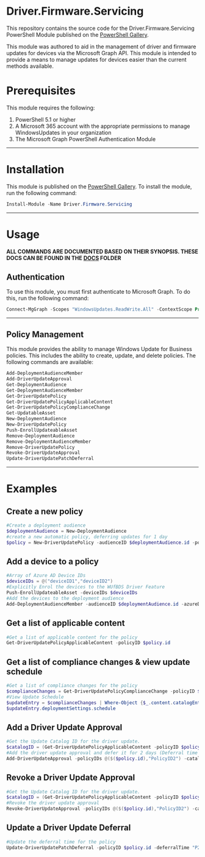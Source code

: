 # Driver.Firmware.Servicing

This repository contains the source code for the Driver.Firmware.Servicing PowerShell Module published on the [PowerShell Gallery](https://www.powershellgallery.com/packages/Driver.Firmware.Servicing/).

This module was authored to aid in the management of driver and firmware updates for devices via the Microsoft Graph API. This module is intended to provide a means to manage updates for devices easier than the current methods available.

# Prerequisites

This module requires the following:
1. PowerShell 5.1 or higher
2. A Microsoft 365 account with the appropriate permissions to manage WindowsUpdates in your organization
3. The Microsoft Graph PowerShell Authentication Module

<hr>

# Installation

This module is published on the [PowerShell Gallery](https://www.powershellgallery.com/packages/Driver.Firmware.Servicing/). To install the module, run the following command:

```powershell 
Install-Module -Name Driver.Firmware.Servicing
```
<hr>

# Usage

**ALL COMMANDS ARE DOCUMENTED BASED ON THEIR SYNOPSIS. THESE DOCS CAN BE FOUND IN THE [DOCS](docs) FOLDER**

## Authentication

To use this module, you must first authenticate to Microsoft Graph. To do this, run the following command:

```powershell
Connect-MgGraph -Scopes "WindowsUpdates.ReadWrite.All" -ContextScope Process
```

<hr>

## Policy Management

This module provides the ability to manage Windows Update for Business policies. This includes the ability to create, update, and delete policies. The following commands are available:

```powershell
Add-DeploymentAudienceMember
Add-DriverUpdateApproval
Get-DeploymentAudience
Get-DeploymentAudienceMember
Get-DriverUpdatePolicy
Get-DriverUpdatePolicyApplicableContent
Get-DriverUpdatePolicyComplianceChange
Get-UpdatableAsset
New-DeploymentAudience
New-DriverUpdatePolicy
Push-EnrollUpdateableAsset
Remove-DeploymentAudience
Remove-DeploymentAudienceMember
Remove-DriverUpdatePolicy
Revoke-DriverUpdateApproval
Update-DriverUpdatePatchDeferral
```
<hr>

# Examples

## Create a new policy

```powershell
#Create a deployment audience
$deploymentAudience = New-DeploymentAudience
#create a new automatic policy, deferring updates for 1 day
$policy = New-DriverUpdatePolicy -audienceID $deploymentAudience.id -policyType "Automatic" -deferralTime "P1D"
```
## Add a device to a policy

```powershell
#Array of Azure AD Device IDs
$deviceIDs = @("deviceID1","deviceID2")
#Explicitly Enrol the devices to the WUfBDS Driver Feature
Push-EnrollUpdateableAsset -deviceIDs $deviceIDs
#Add the devices to the deployment audience
Add-DeploymentAudienceMember -audienceID $deploymentAudience.id -azureDeviceIDs $deviceIDs
```

## Get a list of applicable content

```powershell
#Get a list of applicable content for the policy
Get-DriverUpdatePolicyApplicableContent -policyID $policy.id
```

## Get a list of compliance changes & view update schedule

```powershell
#Get a list of compliance changes for the policy
$complianceChanges = Get-DriverUpdatePolicyComplianceChange -policyID $policy.id
#View Update Schedule
$updateEntry = $complianceChanges | Where-Object {$_.content.catalogEntry.displayName -eq "Intel - System - 4/12/2017 12:00:00 AM - 14.28.47.630"}
$updateEntry.deploymentSettings.schedule
```

## Add a Driver Update Approval

```powershell
#Get the Update Catalog ID for the driver update.
$catalogID = (Get-DriverUpdatePolicyApplicableContent -policyID $policy.id | Where-Object {$_.catalogEntry.displayName -eq "Intel - System - 4/12/2017 12:00:00 AM - 14.28.47.630"}).catalogEntry.id
#Add the driver update approval and defer it for 2 days (Deferral time is set to 0 day in the policy)
Add-DriverUpdateApproval -policyIDs @($($policy.id),"PolicyID2") -catalogEntryID $catalogID -deferDays 2
```

## Revoke a Driver Update Approval

```powershell
#Get the Update Catalog ID for the driver update.
$catalogID = (Get-DriverUpdatePolicyApplicableContent -policyID $policy.id | Where-Object {$_.catalogEntry.displayName -eq "Intel - System - 4/12/2017 12:00:00 AM - 14.28.47.630"}).catalogEntry.id
#Revoke the driver update approval
Revoke-DriverUpdateApproval -policyIDs @($($policy.id),"PolicyID2") -catalogEntryID $catalogID
```

## Update a Driver Update Deferral

```powershell
#Update the deferral time for the policy
Update-DriverUpdatePatchDeferral -policyID $policy.id -deferralTime "P2D"
```